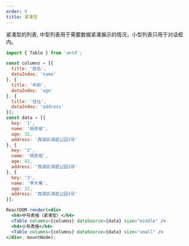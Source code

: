 ```yaml
---
order: 9
title: 紧凑型
---
```


紧凑型的列表, 中型列表用于需要数据紧凑展示的情况，小型列表只用于对话框内。

````jsx
import { Table } from 'antd';

const columns = [{
  title: '姓名',
  dataIndex: 'name'
}, {
  title: '年龄',
  dataIndex: 'age'
}, {
  title: '住址',
  dataIndex: 'address'
}];
const data = [{
  key: '1',
  name: '胡彦斌',
  age: 32,
  address: '西湖区湖底公园1号'
}, {
  key: '2',
  name: '胡彦祖',
  age: 42,
  address: '西湖区湖底公园1号'
}, {
  key: '3',
  name: '李大嘴',
  age: 32,
  address: '西湖区湖底公园1号'
}];

ReactDOM.render(<div>
  <h4>中号表格（紧凑型）</h4>
  <Table columns={columns} dataSource={data} size="middle" />
  <h4>小号表格</h4>
  <Table columns={columns} dataSource={data} size="small" />
</div>, mountNode);
````

<style>#components-table-demo-size h4 { margin-bottom: 16px; }</style>
